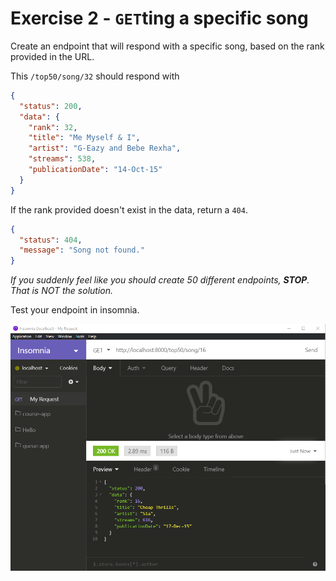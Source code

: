 # Exercise 2 - `GET`ting a specific song

Create an endpoint that will respond with a specific song, based on the rank provided in the URL.

This `/top50/song/32` should respond with

```json
{
  "status": 200,
  "data": {
    "rank": 32,
    "title": "Me Myself & I",
    "artist": "G-Eazy and Bebe Rexha",
    "streams": 538,
    "publicationDate": "14-Oct-15"
  }
}
```

If the rank provided doesn't exist in the data, return a `404`.

```json
{
  "status": 404,
  "message": "Song not found."
}
```

_If you suddenly feel like you should create 50 different endpoints, **STOP**. That is NOT the solution._

Test your endpoint in insomnia.

![insomnia ex3](../__lecture/assets/insomnia_song.png)
